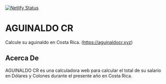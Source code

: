 [![Netlify Status](https://api.netlify.com/api/v1/badges/b98c78b8-a290-4264-b922-467d295ee88f/deploy-status)](https://app.netlify.com/sites/aguinaldocr/deploys)

# AGUINALDO CR
Calcule su aguinaldo en Costa Rica. (https://aguinaldocr.xyz)

## Acerca De
AGUINALDO CR es una calculadora web para calcular el total de su salario en Dólares y Colones durante el presente año en Costa Rica. 
